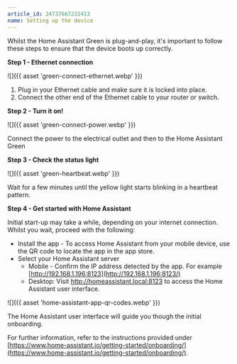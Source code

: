 ```yaml
---
article_id: 24737667232413
name: Setting up the device
---
```

Whilst the Home Assistant Green is plug-and-play, it's important to follow these steps to ensure that the device boots up correctly.


**Step 1 - Ethernet connection**

![]({{ asset 'green-connect-ethernet.webp' }})

1.  Plug in your Ethernet cable and make sure it is locked into place.
2.  Connect the other end of the Ethernet cable to your router or switch.


**Step 2 - Turn it on!**

![]({{ asset 'green-connect-power.webp' }})

Connect the power to the electrical outlet and then to the Home Assistant Green


**Step 3 - Check the status light**

![]({{ asset 'green-heartbeat.webp' }})

Wait for a few minutes until the yellow light starts blinking in a heartbeat pattern.

**Step 4 - Get started with Home Assistant**

Initial start-up may take a while, depending on your internet connection. Whilst you wait, proceed with the following:

-   Install the app - To access Home Assistant from your mobile device, use the QR code to locate the app in the app store.
-   Select your Home Assistant server
    -   Mobile - Confirm the IP address detected by the app. For example  [http://192.168.1.196:8123](http://192.168.1.196:8123/)
    -   Desktop: Visit http://homeassistant.local:8123 to access the Home Assistant user interface.


![]({{ asset 'home-assistant-app-qr-codes.webp' }})

The Home Assistant user interface will guide you though the initial onboarding.

For further information, refer to the instructions provided under  [https://www.home-assistant.io/getting-started/onboarding/](https://www.home-assistant.io/getting-started/onboarding/).